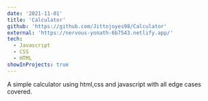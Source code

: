 ```yaml
---
date: '2021-11-01'
title: 'Calculator'
github: 'https://github.com/Jittojoyes98/Calculator'
external: 'https://nervous-yonath-6b7543.netlify.app/'
tech:
  - Javascript
  - CSS
  - HTML
showInProjects: true
---
```


A simple calculator using html,css and javascript with all edge cases covered.
